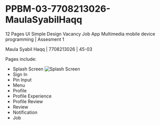 # PPBM-03-7708213026-MaulaSyabilHaqq
12 Pages UI Simple Design Vacancy Job App
Multimedia mobile device programming | Assesment 1

Maula Syabil Haqq | 7708213026 | 45-03

Pages include:

- Splash Screen
  ![Splash Screen]([https://cdn.discordapp.com/attachments/1094717690876285028/1165714845841244190/Screenshot_2023-10-23-01-12-28-02.jpg?ex=6547db8d&is=6535668d&hm=1e6ee01c7587309c8fbd91a09403861117923eed13500914fd4800038aefb283&])
- Sign In
- Pin Input
- Menu
- Profile
- Profile Experience
- Profile Review
- Review
- Notification
- Job
